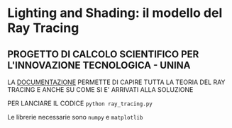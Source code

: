 # Lighting and Shading: il modello del Ray Tracing
## PROGETTO DI CALCOLO SCIENTIFICO PER L'INNOVAZIONE TECNOLOGICA - UNINA

LA [DOCUMENTAZIONE](Lighting_and_Shading.pdf) PERMETTE DI CAPIRE TUTTA LA TEORIA DEL RAY TRACING
E ANCHE SU COME SI E' ARRIVATI ALLA SOLUZIONE

PER LANCIARE IL CODICE
`python ray_tracing.py`

Le librerie necessarie sono `numpy` e `matplotlib`

